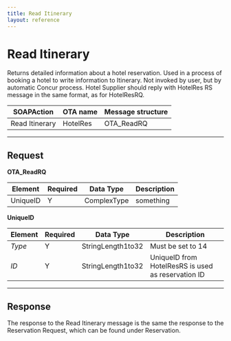 ```yaml
---
title: Read Itinerary
layout: reference
---
```


# Read Itinerary

Returns detailed information about a hotel reservation. Used in a process of booking a hotel to write information to Itinerary. Not invoked by user, but by automatic Concur process. Hotel Supplier should reply with HotelRes RS message in the same format, as for HotelResRQ. 

|  SOAPAction |	OTA name | Message structure | 
|----------|-----------|---------------------|
| Read Itinerary | HotelRes | OTA_ReadRQ |

---

## Request

**OTA_ReadRQ**

|  Element |	Required | Data Type 	|  Description |
|----------|-----------|---------------------------|-|
| UniqueID | Y | ComplexType	| something |


**UniqueID**

|  Element |	Required | Data Type 	|  Description |
|----------|-----------|---------------------------|-|
| *Type* | Y | StringLength1to32	| Must be set to 14 | 
| *ID* | Y | StringLength1to32	| UniqueID from HotelResRS is used as reservation ID |

---

## Response

The response to the Read Itinerary message is the same the response to the Reservation Request, which can be found under Reservation.
